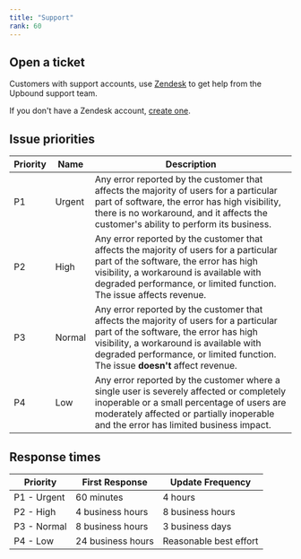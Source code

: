 ```yaml
---
title: "Support"
rank: 60
---
```


## Open a ticket
Customers with support accounts, use [Zendesk](https://upbound.zendesk.com/) to get help from the Upbound support team.

If you don't have a Zendesk account, [create one](https://upbound.zendesk.com/hc/en-us/restricted?return_to=https%3A%2F%2Fupbound.zendesk.com%2Fhc%2Fen-us).

## Issue priorities
<!-- vale off -->
| Priority | 	Name	| Description |
| ---- | ---- | ---- |
| P1 |	Urgent	| Any error reported by the customer that affects the majority of users for a particular part of software, the error has high visibility, there is no workaround, and it affects the customer's ability to perform its business. |
| P2 |	High	| Any error reported by the customer that affects the majority of users for a particular part of the software, the error has high visibility, a workaround is available with degraded performance, or limited function. The issue affects revenue. |
| P3 |	Normal |	Any error reported by the customer that affects the majority of users for a particular part of the software, the error has high visibility, a workaround is available with degraded performance, or limited function. The issue **doesn't** affect revenue. |
| P4 |	Low |	Any error reported by the customer where a single user is severely affected or completely inoperable or a small percentage of users are moderately affected or partially inoperable and the error has limited business impact. |
<!-- vale on -->

## Response times
|Priority |	First Response |	Update Frequency |
| ---- | ----- | ----- | 
| P1 - Urgent |	60 minutes	| 4 hours |
| P2 - High | 4 business hours |	8 business hours |
| P3 - Normal |	8 business hours |	3 business days |
| P4 - Low | 	24 business hours |	Reasonable best effort |
